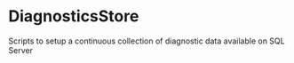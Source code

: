 # DiagnosticsStore
Scripts to setup a continuous collection of diagnostic data available on SQL Server
